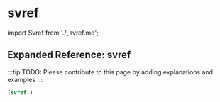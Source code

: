 # svref

import Svref from './_svref.md';

<Svref />

## Expanded Reference: svref

:::tip
TODO: Please contribute to this page by adding explanations and examples
:::

```lisp
(svref )
```
